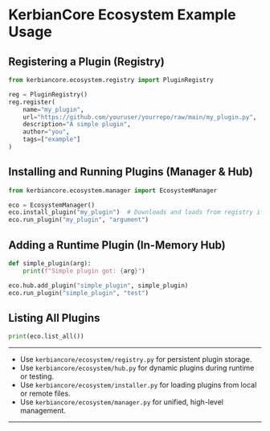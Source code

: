 # KerbianCore Ecosystem Example Usage

## Registering a Plugin (Registry)

```python
from kerbiancore.ecosystem.registry import PluginRegistry

reg = PluginRegistry()
reg.register(
    name="my_plugin",
    url="https://github.com/youruser/yourrepo/raw/main/my_plugin.py",
    description="A simple plugin",
    author="you",
    tags=["example"]
)
```

## Installing and Running Plugins (Manager & Hub)

```python
from kerbiancore.ecosystem.manager import EcosystemManager

eco = EcosystemManager()
eco.install_plugin("my_plugin")  # Downloads and loads from registry if available
eco.run_plugin("my_plugin", "argument")
```

## Adding a Runtime Plugin (In-Memory Hub)

```python
def simple_plugin(arg):
    print(f"Simple plugin got: {arg}")

eco.hub.add_plugin("simple_plugin", simple_plugin)
eco.run_plugin("simple_plugin", "test")
```

## Listing All Plugins

```python
print(eco.list_all())
```

---

- Use `kerbiancore/ecosystem/registry.py` for persistent plugin storage.
- Use `kerbiancore/ecosystem/hub.py` for dynamic plugins during runtime or testing.
- Use `kerbiancore/ecosystem/installer.py` for loading plugins from local or remote files.
- Use `kerbiancore/ecosystem/manager.py` for unified, high-level management.

---